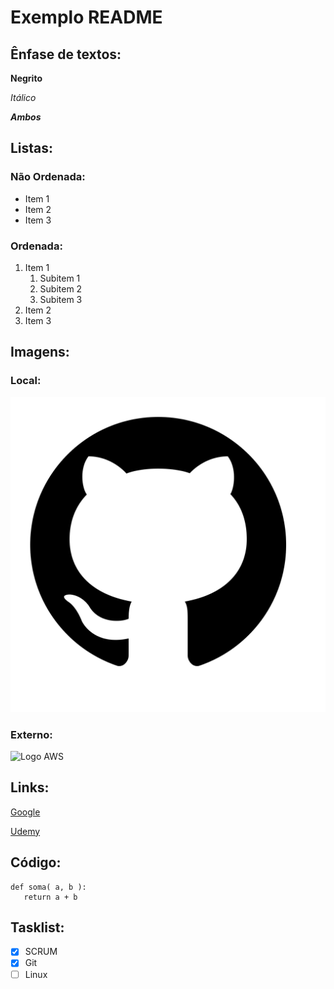 # Exemplo README

## Ênfase de textos:

__Negrito__

_Itálico_

_**Ambos**_


## Listas:

### Não Ordenada:

* Item 1
* Item 2
* Item 3

### Ordenada:

1. Item 1
   1. Subitem 1
   2. Subitem 2
   3. Subitem 3
2. Item 2
3. Item 3

## Imagens:

### Local:

![Logo GitHub](img/github_cat.png)

### Externo:

![Logo AWS](https://www.w3schools.com/aws/images/awslogo.png)

## Links:

[Google](https://www.google.com)

[Udemy](https://wwww.udemy.com)


## Código:

```
def soma( a, b ):
   return a + b
```

## Tasklist:

- [x] SCRUM
- [x] Git
- [ ] Linux

